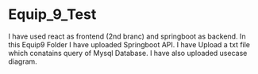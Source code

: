 # Equip_9_Test
I have used react as frontend (2nd branc) and springboot as backend.
In this Equip9 Folder I have uploaded Springboot API.
I have Upload a txt file which conatains query of Mysql Database.
I have also uploaded usecase diagram.
